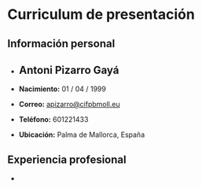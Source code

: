 # Curriculum de presentación

## Información personal

- ## Antoni Pizarro Gayá

- **Nacimiento:** 01 / 04 / 1999

- **Correo:** apizarro@cifpbmoll.eu

- **Teléfono:** 601221433

- **Ubicación:** Palma de Mallorca, España

## Experiencia profesional

- 